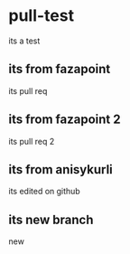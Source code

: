 # pull-test
its a test

## its from fazapoint
its pull req

## its from fazapoint 2
its pull req 2

## its from anisykurli
its edited on github 

## its new branch
new
